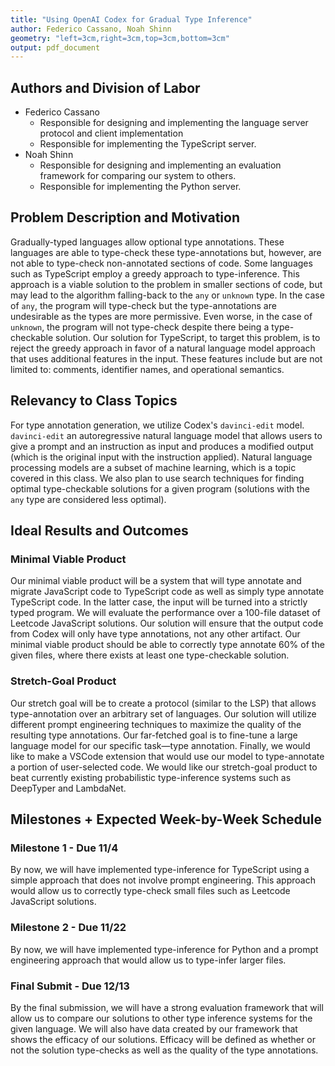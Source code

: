 ```yaml
---
title: "Using OpenAI Codex for Gradual Type Inference"
author: Federico Cassano, Noah Shinn
geometry: "left=3cm,right=3cm,top=3cm,bottom=3cm"
output: pdf_document
---
```


## Authors and Division of Labor
- Federico Cassano
  - Responsible for designing and implementing the language server protocol and client implementation
  - Responsible for implementing the TypeScript server.
- Noah Shinn
  - Responsible for designing and implementing an evaluation framework for comparing our system to others.
  - Responsible for implementing the Python server.

## Problem Description and Motivation
Gradually-typed languages allow optional type annotations. These languages are able to type-check these type-annotations but, however, are not able to type-check non-annotated sections of code. Some languages such as TypeScript employ a greedy approach to type-inference. This approach is a viable solution to the problem in smaller sections of code, but may lead to the algorithm falling-back to the `any` or `unknown` type. In the case of `any`, the program will type-check but the type-annotations are undesirable as the types are more permissive. Even worse, in the case of `unknown`, the program will not type-check despite there being a type-checkable solution. Our solution for TypeScript, to target this problem, is to reject the greedy approach in favor of a natural language model approach that uses additional features in the input. These features include but are not limited to: comments, identifier names, and operational semantics.

## Relevancy to Class Topics
For type annotation generation, we utilize Codex's `davinci-edit` model. `davinci-edit` an autoregressive natural language model that allows users to give a prompt and an instruction as input and produces a modified output (which is the original input with the instruction applied). Natural language processing models are a subset of machine learning, which is a topic covered in this class. We also plan to use search techniques for finding optimal type-checkable solutions for a given program (solutions with the `any` type are considered less optimal).

## Ideal Results and Outcomes

### Minimal Viable Product
Our minimal viable product will be a system that will type annotate and migrate JavaScript code to TypeScript code as well as simply type annotate TypeScript code. In the latter case, the input will be turned into a strictly typed program. We will evaluate the performance over a 100-file dataset of Leetcode JavaScript solutions. Our solution will ensure that the output code from Codex will only have type annotations, not any other artifact. Our minimal viable product should be able to correctly type annotate 60% of the given files, where there exists at least one type-checkable solution.

### Stretch-Goal Product
Our stretch goal will be to create a protocol (similar to the LSP) that allows type-annotation over an arbitrary set of languages. Our solution will utilize different prompt engineering techniques to maximize the quality of the resulting type annotations. Our far-fetched goal is to fine-tune a large language model for our specific task—type annotation. Finally, we would like to make a VSCode extension that would use our model to type-annotate a portion of user-selected code. We would like our stretch-goal product to beat currently existing probabilistic type-inference systems such as DeepTyper and LambdaNet.

## Milestones + Expected Week-by-Week Schedule

### Milestone 1 - Due 11/4
By now, we will have implemented type-inference for TypeScript using a simple approach that does not involve prompt engineering. This approach would allow us to correctly type-check small files such as Leetcode JavaScript solutions.

### Milestone 2 - Due 11/22
By now, we will have implemented type-inference for Python and a prompt engineering approach that would allow us to type-infer larger files.

### Final Submit - Due 12/13
By the final submission, we will have a strong evaluation framework that will allow us to compare our solutions to other type inference systems for the given language. We will also have data created by our framework that shows the efficacy of our solutions. Efficacy will be defined as whether or not the solution type-checks as well as the quality of the type annotations.

